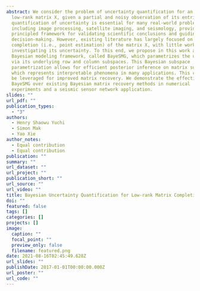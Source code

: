 ```yaml
---
abstract: We consider the problem of uncertainty quantification for an unknown
  low-rank matrix X, given a partial and noisy observation of its entries. This
  quantification of uncertainty is essential for many real-world problems,
  including image processing, satellite imaging, and seismology, providing a
  principled framework for validating scientific conclusions and guiding
  decision-making. However, existing literature has largely focused on the
  completion (i.e., point estimation) of the matrix X, with little work on
  investigating its uncertainty. To this end, we propose in this work a new
  Bayesian modeling framework, called BayeSMG, which parametrizes the unknown X
  via its underlying row and column subspaces. This Bayesian subspace
  parametrization allows for efficient posterior inference on matrix subspaces,
  which represents interpretable phenomena in many applications. This can then
  be leveraged for improved matrix recovery. We demonstrate the effectiveness of
  BayeSMG over existing Bayesian matrix recovery methods in numerical
  experiments and a seismic sensor network application.
slides: ""
url_pdf: ""
publication_types:
  - "3"
authors:
  - Henry Shaowu Yuchi
  - Simon Mak
  - Yao Xie
author_notes:
  - Equal contribution
  - Equal contribution
publication: ""
summary: ""
url_dataset: ""
url_project: ""
publication_short: ""
url_source: ""
url_video: ""
title: Bayesian Uncertainty Quantification for Low-rank Matrix Completion
doi: ""
featured: false
tags: []
categories: []
projects: []
image:
  caption: ""
  focal_point: ""
  preview_only: false
  filename: featured.png
date: 2021-08-16T02:45:49.628Z
url_slides: ""
publishDate: 2017-01-01T00:00:00.000Z
url_poster: ""
url_code: ""
---
```

